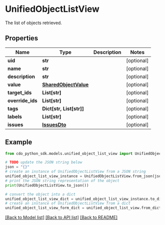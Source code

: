 # UnifiedObjectListView

The list of objects retrieved.

## Properties

Name | Type | Description | Notes
------------ | ------------- | ------------- | -------------
**uid** | **str** |  | [optional] 
**name** | **str** |  | [optional] 
**description** | **str** |  | [optional] 
**value** | [**SharedObjectValue**](SharedObjectValue.md) |  | [optional] 
**target_ids** | **List[str]** |  | [optional] 
**override_ids** | **List[str]** |  | [optional] 
**tags** | **Dict[str, List[str]]** |  | [optional] 
**labels** | **List[str]** |  | [optional] 
**issues** | [**IssuesDto**](IssuesDto.md) |  | [optional] 

## Example

```python
from cdo_python_sdk.models.unified_object_list_view import UnifiedObjectListView

# TODO update the JSON string below
json = "{}"
# create an instance of UnifiedObjectListView from a JSON string
unified_object_list_view_instance = UnifiedObjectListView.from_json(json)
# print the JSON string representation of the object
print(UnifiedObjectListView.to_json())

# convert the object into a dict
unified_object_list_view_dict = unified_object_list_view_instance.to_dict()
# create an instance of UnifiedObjectListView from a dict
unified_object_list_view_form_dict = unified_object_list_view.from_dict(unified_object_list_view_dict)
```
[[Back to Model list]](../README.md#documentation-for-models) [[Back to API list]](../README.md#documentation-for-api-endpoints) [[Back to README]](../README.md)



